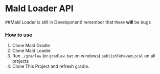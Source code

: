 # Mald Loader API

##Mald Loader is still in Development! remember that there **will** be bugs

### How to use
1. Clone Mald Gradle
2. Clone Mald Loader
3. Run `./gradlew` (or `gradlew.bat` on windows) `publishToMavenLocal` on all projects
4. Clone This Project and refresh gradle.